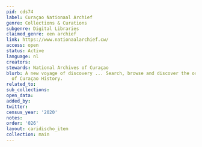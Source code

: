 ```yaml
---
pid: cds74
label: Curaçao Nationaal Archief
genre: Collections & Curations
subgenre: Digital Libraries
claimed_genre: een archief
link: https://www.nationaalarchief.cw/
access: open
status: Active
language: nl
creators:
stewards: National Archives of Curaçao
blurb: A new voyage of discovery ... Search, browse and discover the original sources
  of Curaçao History.
related_to:
sub_collections:
open_data:
added_by:
twitter:
census_year: '2020'
notes:
order: '026'
layout: caridischo_item
collection: main
---
```

